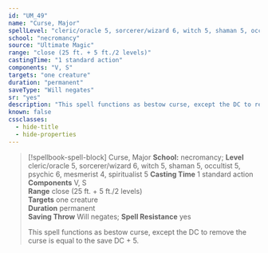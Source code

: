 ```yaml
---
id: "UM_49"
name: "Curse, Major"
spellLevel: "cleric/oracle 5, sorcerer/wizard 6, witch 5, shaman 5, occultist 5, psychic 6, mesmerist 4, spiritualist 5"
school: "necromancy"
source: "Ultimate Magic"
range: "close (25 ft. + 5 ft./2 levels)"
castingTime: "1 standard action"
components: "V, S"
targets: "one creature"
duration: "permanent"
saveType: "Will negates"
sr: "yes"
description: "This spell functions as bestow curse, except the DC to remove the curse is equal to the save DC + 5."
known: false
cssclasses:
  - hide-title
  - hide-properties
---
```


> [!spellbook-spell-block] Curse, Major
> **School:** necromancy; **Level** cleric/oracle 5, sorcerer/wizard 6, witch 5, shaman 5, occultist 5, psychic 6, mesmerist 4, spiritualist 5
> **Casting Time** 1 standard action  
> **Components** V, S  
> **Range** close (25 ft. + 5 ft./2 levels)  
> **Targets** one creature  
> **Duration** permanent  
> **Saving Throw** Will negates; **Spell Resistance** yes
> 
> This spell functions as bestow curse, except the DC to remove the curse is equal to the save DC + 5.
